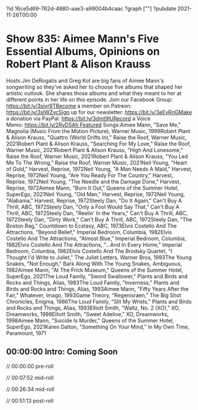 ?id 16ce5d69-762d-4880-aae3-a99004b4caac
?graph [""]
?pubdate 2021-11-26T00:00

# Show 835: Aimee Mann's Five Essential Albums, Opinions on Robert Plant & Alison Krauss

Hosts Jim DeRogatis and Greg Kot are big fans of Aimee Mann's songwriting so they've asked her to choose five albums that shaped her artistic outlook. She shares those albums and what they meant to her at different points in her life on this episode. Join our Facebook Group: https://bit.ly/3sivr9TBecome a member on Patreon: https://bit.ly/3slWZvcSign up for our newsletter: https://bit.ly/3eEvRnGMake a donation via PayPal: https://bit.ly/3dmt9lURecord a Voice Memo: https://bit.ly/2RyD5Ah Featured Songs:Aimee Mann, "Save Me," Magnolia (Music From the Motion Picture), Warner Music, 1999Robert Plant & Alison Krauss, "Quattro (World Drifts In)," Raise the Roof, Warner Music, 2021Robert Plant & Alison Krauss, "Searching For My Love," Raise the Roof, Warner Music, 2021Robert Plant & Alison Krauss, "High And Lonesome," Raise the Roof, Warner Music, 2021Robert Plant & Alison Krauss, "You Led Me To The Wrong," Raise the Roof, Warner Music, 2021Neil Young, "Heart of Gold," Harvest, Reprise, 1972Neil Young, "A Man Needs A Maid," Harvest, Reprise, 1972Neil Young, "Are You Ready For The Country," Harvest, Reprise, 1972Neil Young, "The Needle and the Damage Done," Harvest, Reprise, 1972Aimee Mann, "Burn It Out," Queens of the Summer Hotel, SuperEgo, 2021Neil Young, "Old Man," Harvest, Reprise, 1972Neil Young, "Alabama," Harvest, Reprise, 1972Steely Dan, "Do It Again," Can't Buy A Thrill, ABC, 1972Steely Dan, "Only a Fool Would Say That," Can't Buy A Thrill, ABC, 1972Steely Dan, "Reelin' In the Years," Can't Buy A Thrill, ABC, 1972Steely Dan, "Dirty Work," Can't Buy A Thrill, ABC, 1972Steely Dan, "The Boston Rag," Countdown to Ecstasy, ABC, 1973Elvis Costello And The Attractions, "Beyond Belief," Imperial Bedroom, Columbia, 1982Elvis Costello And The Attractions, "Almost Blue," Imperial Bedroom, Columbia, 1982Elvis Costello And The Attractions, "...And In Every Home," Imperial Bedroom, Columbia, 1982Elvis Costello And The Brodsky Quartet, "I Thought I'd Write to Juliet," The Juliet Letters, Warner Bros, 1993The Young Snakes, "Not Enough," Bark Along With The Young Snakes, Ambiguous, 1982Aimee Mann, "At The Frick Museum," Queens of the Summer Hotel, SuperEgo, 2021The Loud Family, "Sword Swallower," Plants and Birds and Rocks and Things, Alias, 1993The Loud Family, "Inverness," Plants and Birds and Rocks and Things, Alias, 1993Aimee Mann, "Fifty Years After the Fair," Whatever, Imago, 1993Game Theory, "Regenisraen," The Big Shot Chronicles, Enigma, 1986The Loud Family, "Slit My Wrists," Plants and Birds and Rocks and Things, Alias, 1993Elliott Smith, "Waltz, No. 2 (XO)," XO, Dreamworks, 1998Elliott Smith, "Sweet Adeline," XO, Dreamworks, 1998Aimee Mann, "Suicide Is Murder," Queens of the Summer Hotel, SuperEgo, 2021Karen Dalton, "Something On Your Mind," In My Own Time, Paramount, 1971

## 00:00:00 Intro: Coming Soon

// 00:00:00 pre-roll

// 00:07:52 mid-roll

// 00:26:34 mid-roll

// 00:51:13 post-roll
